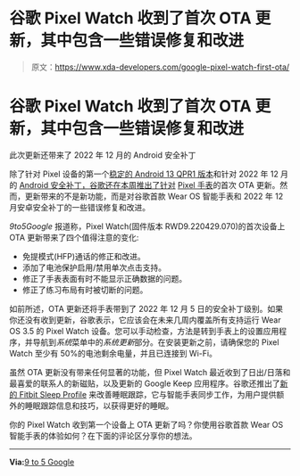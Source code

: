# 谷歌 Pixel Watch 收到了首次 OTA 更新，其中包含一些错误修复和改进

> 原文：<https://www.xda-developers.com/google-pixel-watch-first-ota/>

# 谷歌 Pixel Watch 收到了首次 OTA 更新，其中包含一些错误修复和改进

此次更新还带来了 2022 年 12 月的 Android 安全补丁

除了针对 Pixel 设备的第一个[稳定的 Android 13 QPR1 版本](https://www.xda-developers.com/google-december-pixel-feature-drop-2022/)和针对 2022 年 12 月的 [Android 安全补丁，谷歌还在本周推出了针对](https://www.xda-developers.com/december-2022-android-security-update/) [Pixel 手表](https://www.xda-developers.com/google-pixel-watch-review/)的首次 OTA 更新。然而，更新带来的不是新功能，而是对谷歌首款 Wear OS 智能手表和 2022 年 12 月安卓安全补丁的一些错误修复和改进。

*9to5Google* 报道称，Pixel Watch(固件版本 RWD9.220429.070)的首次设备上 OTA 更新带来了四个值得注意的变化:

*   免提模式(HFP)通话的修正和改进。
*   添加了电池保护启用/禁用单次点击支持。
*   修正了手表表面有时不能显示正确数据的问题。
*   修正了练习布局有时被切断的问题。

如前所述，OTA 更新还将手表带到了 2022 年 12 月 5 日的安全补丁级别。如果你还没有收到更新，谷歌表示，它应该会在未来几周内覆盖所有支持运行 Wear OS 3.5 的 Pixel Watch 设备。您可以手动检查，方法是转到手表上的设置应用程序，并导航到*系统*菜单中的*系统更新*部分。在安装更新之前，请确保您的 Pixel Watch 至少有 50%的电池剩余电量，并且已连接到 Wi-Fi。

虽然 OTA 更新没有带来任何显著的功能，但 Pixel Watch 最近收到了日出/日落和最喜爱的联系人的新磁贴，以及更新的 Google Keep 应用程序。谷歌还推出了[新的 Fitbit Sleep Profile](https://www.xda-developers.com/google-december-pixel-feature-drop-2022/) 来改善睡眠跟踪，它与智能手表同步工作，为用户提供额外的睡眠跟踪信息和技巧，以获得更好的睡眠。

你的 Pixel Watch 收到第一个设备上 OTA 更新了吗？你使用谷歌首款 Wear OS 智能手表的体验如何？在下面的评论区分享你的想法。

* * *

**Via:**[9 to 5 Google](https://9to5google.com/2022/12/01/wear-os-new-tiles/)